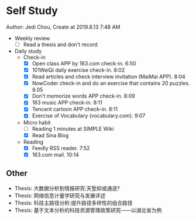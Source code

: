 # Self Study

Author: Jedi Chou, Create at 2019.8.13 7:48 AM

* Weekly review
  -[ ] Read a thesis and don't record

* Daily study
  * Check-in
    -[x] Open class APP by 163.com check-in. 6:50
    -[x] 101WeiQi daily exercise check-in. 8:02
    -[x] Read articles and check interview invitation (MaiMai APP). 8:04
    -[x] NowCoder check-in and do an exercise that contains 20 puzzles. 8.05
    -[x] Don't memorize words APP check-in. 8:09
    -[x] 163 music APP check-in. 8:11
    -[x] Tencent cartoon APP check-in. 8:11
    -[x] Exercise of Vocabulary (vocabulary.com). 9:07

  * Micro habit
    -[ ] Reading 1 minutes at SIMPLE Wiki
    -[x] Read Sina Blog

  * Reading
    -[x] Feedly RSS reader. 7:52
    -[x] 163.com mail. 10:14

## Other

* Thesis: 大数据分析到情报研究:天堑抑或通途?
* Thesis: 网络信息计量学研究与发展评述
* Thesis: 科技主路径分析:提升路径多样性的组合路径
* Thesis: 基于文本分析的科技资源管理政策研究——以湖北省为例
